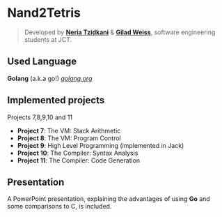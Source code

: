 # Nand2Tetris

> Developed by [**Neria Tzidkani**](https://neriat.github.io) & [**Gilad Weiss**](https://weissgilad.github.io), software engineering students at JCT.

## Used Language
**Golang** (a.k.a go!)
[_golang.org_](https://golang.org/)

## Implemented projects
Projects 7,8,9,10 and 11

 - **Project 7**: The VM: Stack Arithmetic
 - **Project 8**: The VM: Program Control
 - **Project 9**:  High Level Programming (implemented in Jack)
 - **Project 10**: The Compiler: Syntax Analysis
 - **Project 11**: The Compiler: Code Generation

## Presentation
A PowerPoint presentation, explaining the advantages of using **Go** and some comparisons to C, is included.

